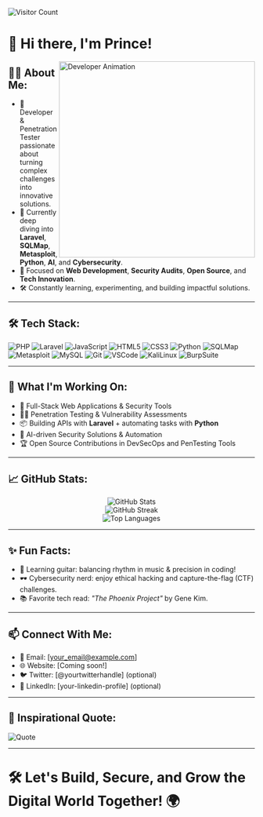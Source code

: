 ![Visitor Count](https://komarev.com/ghpvc/?username=prince1604&color=blueviolet&style=flat-square)

# 👋 Hi there, I'm Prince!

<img align="right" alt="Developer Animation" width="400" src="https://raw.githubusercontent.com/DevSouvik/devSouvik/master/developer-animation.gif">

## 🧑‍💻 About Me:
- 🎯 Developer & Penetration Tester passionate about turning complex challenges into innovative solutions.
- 🌱 Currently deep diving into **Laravel**, **SQLMap**, **Metasploit**, **Python**, **AI**, and **Cybersecurity**.
- 💬 Focused on **Web Development**, **Security Audits**, **Open Source**, and **Tech Innovation**.
- 🛠️ Constantly learning, experimenting, and building impactful solutions.

---

## 🛠️ Tech Stack:
![PHP](https://img.shields.io/badge/-PHP-777BB4?style=flat-square&logo=php&logoColor=white)
![Laravel](https://img.shields.io/badge/-Laravel-FF2D20?style=flat-square&logo=laravel&logoColor=white)
![JavaScript](https://img.shields.io/badge/-JavaScript-F7DF1E?style=flat-square&logo=javascript&logoColor=black)
![HTML5](https://img.shields.io/badge/-HTML5-E34F26?style=flat-square&logo=html5&logoColor=white)
![CSS3](https://img.shields.io/badge/-CSS3-1572B6?style=flat-square&logo=css3&logoColor=white)
![Python](https://img.shields.io/badge/-Python-3776AB?style=flat-square&logo=python&logoColor=white)
![SQLMap](https://img.shields.io/badge/-SQLMap-CC0000?style=flat-square&logoColor=white)
![Metasploit](https://img.shields.io/badge/-Metasploit-222222?style=flat-square&logoColor=white)
![MySQL](https://img.shields.io/badge/-MySQL-4479A1?style=flat-square&logo=mysql&logoColor=white)
![Git](https://img.shields.io/badge/-Git-F05032?style=flat-square&logo=git&logoColor=white)
![VSCode](https://img.shields.io/badge/-VSCode-007ACC?style=flat-square&logo=visual-studio-code&logoColor=white)
![KaliLinux](https://img.shields.io/badge/-KaliLinux-557C8B?style=flat-square&logo=kali-linux&logoColor=white)
![BurpSuite](https://img.shields.io/badge/-BurpSuite-F1E50A?style=flat-square&logo=burp-suite&logoColor=black)

---

## 🌟 What I'm Working On:
- 🚀 Full-Stack Web Applications & Security Tools
- 🕵️‍♂️ Penetration Testing & Vulnerability Assessments
- 📦 Building APIs with **Laravel** + automating tasks with **Python**
- 🧠 AI-driven Security Solutions & Automation
- 🏆 Open Source Contributions in DevSecOps and PenTesting Tools

---

## 📈 GitHub Stats:
<p align="center">
  <img src="https://github-readme-stats.vercel.app/api?username=prince1604&show_icons=true&theme=radical&count_private=true&hide_border=true" alt="GitHub Stats" />
  <br>
  <img src="https://github-readme-streak-stats.herokuapp.com/?user=prince1604&theme=radical&hide_border=true" alt="GitHub Streak" />
  <br>
  <img src="https://github-readme-stats.vercel.app/api/top-langs/?username=prince1604&layout=compact&theme=radical&hide_border=true&hide=html&langs_count=8" alt="Top Languages" />
</p>

---

## ✨ Fun Facts:
- 🎸 Learning guitar: balancing rhythm in music & precision in coding!
- 🕶️ Cybersecurity nerd: enjoy ethical hacking and capture-the-flag (CTF) challenges.
- 📚 Favorite tech read: *"The Phoenix Project"* by Gene Kim.

---

## 📫 Connect With Me:
- 📧 Email: [your_email@example.com]
- 🌐 Website: [Coming soon!]
- 🐦 Twitter: [@yourtwitterhandle] (optional)
- 💼 LinkedIn: [your-linkedin-profile] (optional)

---

## 💬 Inspirational Quote:
![Quote](https://quotes-github-readme.vercel.app/api?type=horizontal&theme=radical)

---

# 🛠️ Let's Build, Secure, and Grow the Digital World Together! 🌍
